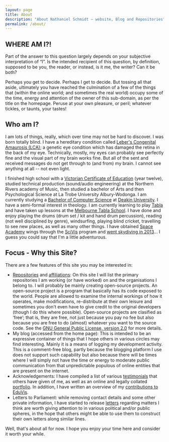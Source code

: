 ```yaml
---
layout: page
title: About
description: "About Nathaniel Schmidt – website, Blog and Repositories"
permalink: /about/
---
```


## WHERE AM I?!
Part of the answer to this question largely depends on your subjective interpretation of &ldquo;I&rdquo;. Is the intended recipient of this question, by 	definition, supposed to be you, the reader, or instead, is it me, the writer? Can it be both?

Perhaps you get to decide. Perhaps I get to decide. But tossing all that aside, ultimately you have reached the culmination of a few of the things that (within the online world; and sometimes the real world) occupy some of the time, energy and attention of the owner of this sub-domain, as per the title on the homepage. Peruse at your own pleasure, or peril; whatever tickles, or taunts, your tastes!

## Who am I?
I am lots of things, really, which over time may not be hard to discover. I was born totally blind. I have a hereditary condition called [Leber's Congenital Amaurosis (LCA)](https://ghr.nlm.nih.gov/condition/leber-congenital-amaurosis); a genetic eye condition which has damaged the retina in the back of my eye. Technically, mostly, my eyes can probably see perfectly fine and the visual part of my brain works fine. But all of the sent and received messages do not get through to (and from) my brain. I cannot see anything at all -- not even light.

I finished high school with a [Victorian Certificate of Education](https://www.vcaa.vic.edu.au/assessment/results/Pages/vce-certificate.aspx) (year twelve), studied technical production (sound/audio engineering) at the Northern Rivers academy of Music, then studied a bachelor of Arts and then Psychological Science at La Trobe University Albury-Wodonga. I am currently studying a [Bachelor of Computer Science](https://apps.deakin.edu.au/current-students-courses/course.php?course=S306&version=1&keywords=&study_level=&area=) at [Deakin University](https://www.deakin.edu.au/). I have a semi-formal interest in theology. I am currently learning to play [Tabla](https://www.britannica.com/art/tabla) and have taken up lessons at the [Melbourne Tabla School](https://www.melbournetablaschool.com/). I have done and enjoy playing the drums (drum set / kit and hand drum percussion), reading (not well disciplined by genre), windsurfing, playing blind cricket, travelling to see new places, as well as many other things. I have obtained [Space Academy](https://www.spacecamp.com/space/academy) wings through the [SciVis](http://www.scivis.org/) program and [went skydiving in 2013](https://youtu.be/_SaK8kMQw4g?t=199)... I guess you could say that I'm a little adventurous.

## Focus - Why this Site?
There are a few features of this site you may be interested in:

* [Repositories](/repos/) and [affiliations](/orgs/): On this site I will list the primary repositories I am working (or have worked) on and the organisations I belong to. I will probably be mainly creating open-source projects. An open-source project is a program that basically has its code exposed to the world. People are allowed to examine the internal workings of how it operates, make modifications, re-distribute at their own leisure and sometimes you don't even have to give credit to the original developers (though I do this where possible). Open-source projects are clasified as &lsquo;free&rsquo;; that is, they are free, not just because you pay no fee but also because you are free to do (almost) whatever you want to the source code. See the [GNU General Public License, version 2.0](https://www.gnu.org/licenses/old-licenses/gpl-2.0.en.html) for more details.
* My blog (accessed from the home page): This is intended to be an expressive container of things that I hope others in various circles may find interesting. Mainly it is a means of logging my development activity. This is a comment-free blog, partly because the blogging platform I use does not support such capability but also because there will be times where I will simply not have the time or energy to moderate public communication from that unpredictable populous of online entities that are present on the internet.
* Acknowledgements: I have compiled a list of various [testimonials](/testimonials/) that others have given of me, as well as an online and legally collated [portfolio](/portfolio/). In addition, I have written an overview of my [contributions to EduVis](/eduvis/).
* Letters to Parliament: while removing contact details and some other private information, I have started to release [letters](/letters-to-parliament/) regarding matters I think are worth giving attention to in various political and/or public spheres, in the hope that others might be able to use them to construct their own letters along similar lines.

Well, that's about all for now. I hope you enjoy your time here and consider it worth your while.